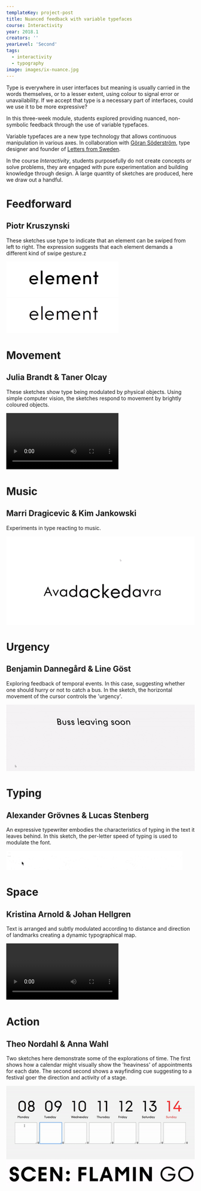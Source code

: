```yaml
---
templateKey: project-post
title: Nuanced feedback with variable typefaces
course: Interactivity
year: 2018.1
creators: ''
yearLevel: 'Second'
tags:
  - interactivity
  - typography
image: images/ix-nuance.jpg
---
```


Type is everywhere in user interfaces but meaning is usually carried in the words themselves, or to a lesser extent, using colour to signal error or unavailability. If we accept that type is a necessary part of interfaces, could we use it to be more expressive?

In this three-week module, students explored providing nuanced, non-symbolic feedback through the use of variable typefaces.  

Variable typefaces are a new type technology that allows continuous manipulation in various axes. In collaboration with <a href="http://goransoderstrom.se/">Göran Söderström</a>, type designer and founder of <a href="https://lettersfromsweden.se/">Letters from Sweden</a>.

In the course <em>Interactivity</em>, students purposefully do not create concepts or solve problems, they are engaged with pure experimentation and building knowledge through design. A large quantity of sketches are produced, here we draw out a handful.


<div className="narrow section">

# Feedforward
## Piotr Kruszynski

These sketches use type to indicate that an element can be swiped from left to right. The expression suggests that each element demands a different kind of swipe gesture.z

<ImageSet>

![](images/ix-nuance-7-1.gif)
![](images/ix-nuance-7-2.gif)

</ImageSet>

</div>

<div className="narrow section">

# Movement
## Julia Brandt & Taner Olcay

These sketches show type being modulated by physical objects. Using simple computer vision, the sketches respond to movement by brightly coloured objects.

<Video path="2018/images/ix-nuance-1-1.webm" />
<Video path="2018/images/ix-nuance-1-2.webm" />

</div>

<div className="narrow section">

# Music
## Marri Dragicevic & Kim Jankowski

Experiments in type reacting to music.

<ImageSet>

![](images/ix-nuance-2-1.gif)

</ImageSet>

</div>

<div className="narrow section">

# Urgency
## Benjamin Dannegård & Line Göst

Exploring feedback of temporal events. In this case, suggesting whether one should hurry or not to catch a bus. In the sketch, the horizontal movement of the cursor controls the 'urgency'.

<ImageSet>

![](images/ix-nuance-3-1.gif)

</ImageSet>

</div>

<div className="narrow section">

# Typing
## Alexander Grövnes & Lucas Stenberg

An expressive typewriter embodies the characteristics of typing in the text it leaves behind. In this sketch, the per-letter speed of typing is used to modulate the font.

<ImageSet>

![](images/ix-nuance-4-1.gif)

</ImageSet>

</div>

<div className="narrow section">

# Space
## Kristina Arnold & Johan Hellgren

Text is arranged and subtly modulated according to distance and direction of landmarks creating a dynamic typographical map.

<Video path="2018/images/ix-nuance-5-1.webm" />

</div>

<div className="narrow section">

# Action
## Theo Nordahl & Anna Wahl

Two sketches here demonstrate some of the explorations of time. The first shows how a calendar might visually show the 'heaviness' of appointments for each date. The second second shows a wayfinding cue suggesting to a festival goer the direction and activity of a stage.

<ImageSet>

![](images/ix-nuance-6-1.gif)
![](images/ix-nuance-6-2.gif)

</ImageSet>

</div>
